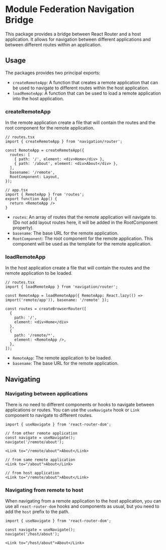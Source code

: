 # Module Federation Navigation Bridge

This package provides a bridge between React Router and a host application. It allows for navigation between different applications and between different routes within an application.

## Usage
 The packages provides two principal exports:
 - `createRemoteApp`: A function that creates a remote application that can be used to navigate to different routes within the host application.
 - `loadRemoteApp`: A function that can be used to load a remote application into the host application.

### createRemoteApp
 In the remote application create a file that will contain the routes and the root component for the remote application.

```tsx
// routes.tsx
import { createRemoteApp } from 'navigation/router';

const RemoteApp = createRemoteApp({
  routes: [
    { path: '/', element: <div>Home</div> },
    { path: '/about', element: <div>About</div> },
  ],
  basename: '/remote',
  RootComponent: Layout,
});

// app.tsx
import { RemoteApp } from 'routes';
export function App() {
  return <RemoteApp />
}
```
 - `routes`: An array of routes that the remote application will navigate to.(Do not add layout routes here, it will be added in the RootComponent property).
 - `basename`: The base URL for the remote application.
 - `RootComponent`: The root component for the remote application. This component will be used as the template for the remote application.


### loadRemoteApp
In the host application create a file that will contain the routes and the remote application to be loaded.

```tsx
// routes.tsx
import { loadRemoteApp } from 'navigation/router';

const RemoteApp = loadRemoteApp({ RemoteApp: React.lazy(() => import('remote/app')), basename: '/remote' });

const routes = createBrowserRouter([
  {
    path: '/',
    element: <div>Home</div>
  },
  {
    path: '/remote/*',
    element: <RemoteApp />,
  },
]);
```

 - `RemoteApp`: The remote application to be loaded.
 - `basename`: The base URL for the remote application.



 ## Navigating

 ### Navigating between applications
 There is no need to different components or hooks to navigate between applications or routes. You can use the `useNavigate` hook or `Link` component to navigate to different routes.

 ```tsx
 import { useNavigate } from 'react-router-dom';

 // from other remote application
 const navigate = useNavigate();
 navigate('/remote/about');

 <Link to="/remote/about">About</Link>

 // from same remote application
 <Link to="/about">About</Link>

 // from host application
 <Link to="/remote/about">About</Link>
 ```

 ### Navigating from remote to host
 When navigating from a remote application to the host application, you can use all `react-router-dom` hooks and components as usual, but you need to add the `host` prefix to the path.

 ```tsx
 import { useNavigate } from 'react-router-dom';

 const navigate = useNavigate();
 navigate('/host/about');

 <Link to="/host/about">About</Link>
 ```